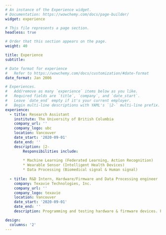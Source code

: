 ```yaml
---
# An instance of the Experience widget.
# Documentation: https://wowchemy.com/docs/page-builder/
widget: experience

# This file represents a page section.
headless: true

# Order that this section appears on the page.
weight: 40

title: Experience
subtitle:

# Date format for experience
#   Refer to https://wowchemy.com/docs/customization/#date-format
date_format: Jan 2006

# Experiences.
#   Add/remove as many `experience` items below as you like.
#   Required fields are `title`, `company`, and `date_start`.
#   Leave `date_end` empty if it's your current employer.
#   Begin multi-line descriptions with YAML's `|2-` multi-line prefix.
experience:
  - title: Research Assistant
    institute: The University of British Columbia
    company_url: ''
    company_logo: ubc
    location: Vancouver
    date_start: '2020-09-01'
    date_end: ''
    description: |2-
        Responsibilities include:
        
        * Machine Learning (Federated Learning, Action Recognition)
        * Wearable Sensor (Intelligent Health Devices)
        * Data Processing (Biomedical signal & Human signal)
        
  - title: R&D Intern, Hardware/Firmware and Data Processing engineer
    company: Texavie Technologies, Inc.
    company_url: ''
    company_logo: texavie
    location: Vancouver
    date_start: '2020-09-01'
    date_end: ''
    description: Programming and testing hardware & firmware devices. Processing human signal & developing machine learning method from these analyzied data.

design:
  columns: '2'
---
```

